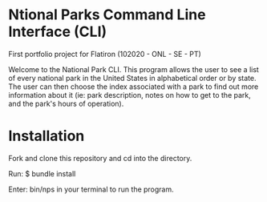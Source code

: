 # Ntional Parks Command Line Interface (CLI)
First portfolio project for Flatiron (102020 - ONL - SE - PT)

Welcome to the National Park CLI. This program allows the user to see a list of every national park in the United States in alphabetical order or by state. The user can then choose the index associated with a park to find out more information about it (ie: park description, notes on how to get to the park, and the park's hours of operation).

# Installation

Fork and clone this repository and cd into the directory.

Run: $ bundle install

Enter: bin/nps in your terminal to run the program.

